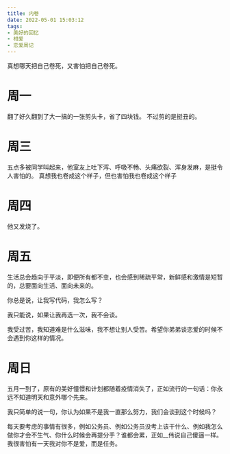 ```yaml
---
title: 内卷
date: 2022-05-01 15:03:12
tags:
- 美好的回忆
- 相爱
- 恋爱周记
---
```


真想哪天把自己卷死，又害怕把自己卷死。

<!-- more -->

# 周一

翻了好久翻到了大一搞的一张剪头卡，省了四块钱。
不过剪的是挺丑的。

# 周三

五点多被同学叫起来，他室友上吐下泻、呼吸不畅、头痛欲裂、浑身发麻，是挺令人害怕的。
真想我也卷成这个样子，但也害怕我也卷成这个样子

# 周四

他又发烧了。

# 周五
生活总会趋向于平淡，即便所有都不变，也会感到稀疏平常，新鲜感和激情是短暂的，总要面向生活、面向未来的。

你总是说，让我写代码，我怎么写？

我只能说，如果让我再选一次，我不会谈。

我受过苦，我知道难是什么滋味，我不想让别人受苦。希望你弟弟谈恋爱的时候不会遇到你这样的情况。

# 周日

五月一到了，原有的美好憧憬和计划都随着疫情消失了，正如流行的一句话：你永远不知道明天和意外哪个先来。

我只简单的说一句，你认为如果不是我一直那么努力，我们会谈到这个时候吗？

每天要考虑的事情有很多，例如公务员、例如公务员没考上该干什么、例如我怎么做你才会不生气、你什么时候会再提分手？谁都会累，正如__伟说自己傻逼一样。
我很害怕有一天我对你不是爱，而是任务。
